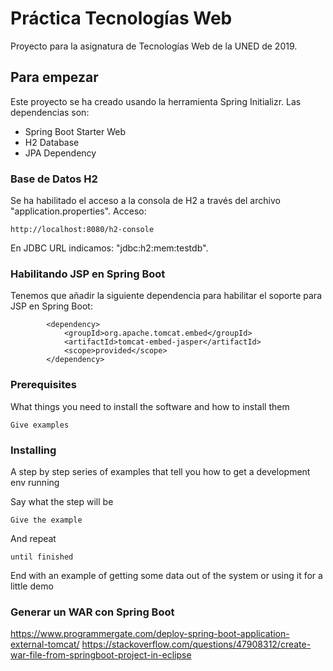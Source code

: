 # Práctica Tecnologías Web

Proyecto para la asignatura de Tecnologías Web de la UNED de 2019.

## Para empezar

Este proyecto se ha creado usando la herramienta Spring Initializr. Las dependencias son:

* Spring Boot Starter Web
* H2 Database
* JPA Dependency

### Base de Datos H2
   
   Se ha habilitado el acceso a la consola de H2 a través del archivo "application.properties". Acceso:
   
   ```
   http://localhost:8080/h2-console
   ```

En JDBC URL indicamos: "jdbc:h2:mem:testdb".

### Habilitando JSP en Spring Boot

Tenemos que añadir la siguiente dependencia para habilitar el soporte para JSP en Spring Boot: 

```
        <dependency>
            <groupId>org.apache.tomcat.embed</groupId>
            <artifactId>tomcat-embed-jasper</artifactId>
            <scope>provided</scope>
        </dependency>
```

### Prerequisites

What things you need to install the software and how to install them

```
Give examples
```

### Installing

A step by step series of examples that tell you how to get a development env running

Say what the step will be

```
Give the example
```

And repeat

```
until finished
```

End with an example of getting some data out of the system or using it for a little demo


### Generar un WAR con Spring Boot

https://www.programmergate.com/deploy-spring-boot-application-external-tomcat/
https://stackoverflow.com/questions/47908312/create-war-file-from-springboot-project-in-eclipse
